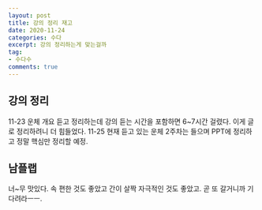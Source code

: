 ```yaml
---
layout: post
title: 강의 정리 재고
date: 2020-11-24
categories: 수다
excerpt: 강의 정리하는게 맞는걸까
tag:
- 수다수
comments: true
---
```


## 강의 정리

11-23 운체 개요 듣고 정리하는데 강의 듣는 시간을 포함하면 6~7시간 걸렸다. 이게 글로 정리하려니 더 힘들었다.
11-25 현재 듣고 있는 운체 2주차는 들으며 PPT에 정리하고 정말 핵심만 정리할 예정.

## 남플랩

너~무 맛있다. 속 편한 것도 좋았고 간이 살짝 자극적인 것도 좋았고. 곧 또 갈거니까 기다려라ㅡㅡ.